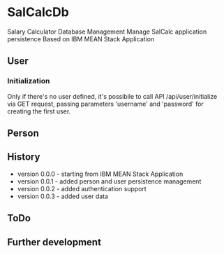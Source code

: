 # SalCalcDb
Salary Calculator Database Management
Manage SalCalc application persistence 
Based on IBM MEAN Stack Application

## User
### Initialization
Only if there's no user defined, it's possibile to call API 
    /api/user/initialize
via GET request, passing parameters 'username' and 'password' for creating the first user.

## Person


## History
- version 0.0.0 - starting from IBM MEAN Stack Application
- version 0.0.1 - added person and user persistence management
- version 0.0.2 - added authentication support
- version 0.0.3 - added user data

## ToDo

## Further development
